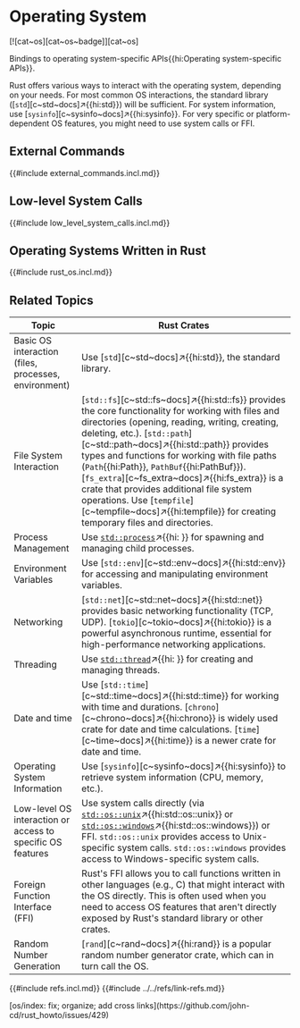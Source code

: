 # Operating System

[![cat~os][cat~os~badge]][cat~os]

Bindings to operating system-specific APIs{{hi:Operating system-specific APIs}}.

Rust offers various ways to interact with the operating system, depending on your needs. For most common OS interactions, the standard library ([`std`][c~std~docs]↗{{hi:std}}) will be sufficient. For system information, use [`sysinfo`][c~sysinfo~docs]↗{{hi:sysinfo}}. For very specific or platform-dependent OS features, you might need to use system calls or FFI.

## External Commands

{{#include external_commands.incl.md}}

## Low-level System Calls

{{#include low_level_system_calls.incl.md}}

## Operating Systems Written in Rust

{{#include rust_os.incl.md}}

## Related Topics

| Topic | Rust Crates |
|---|---|
| Basic OS interaction (files, processes, environment) | Use [`std`][c~std~docs]↗{{hi:std}}, the standard library. |
| File System Interaction | [`std::fs`][c~std::fs~docs]↗{{hi:std::fs}} provides the core functionality for working with files and directories (opening, reading, writing, creating, deleting, etc.). [`std::path`][c~std::path~docs]↗{{hi:std::path}} provides types and functions for working with file paths (`Path`{{hi:Path}}, `PathBuf`{{hi:PathBuf}}). [`fs_extra`][c~fs_extra~docs]↗{{hi:fs_extra}} is a crate that provides additional file system operations. Use [`tempfile`][c~tempfile~docs]↗{{hi:tempfile}} for creating temporary files and directories. |
| Process Management | Use [`std::process`]( )↗{{hi: }} for spawning and managing child processes. |
| Environment Variables | Use [`std::env`][c~std::env~docs]↗{{hi:std::env}} for accessing and manipulating environment variables. |
| Networking | [`std::net`][c~std::net~docs]↗{{hi:std::net}} provides basic networking functionality (TCP, UDP). [`tokio`][c~tokio~docs]↗{{hi:tokio}} is a powerful asynchronous runtime, essential for high-performance networking applications. |
| Threading | Use [`std::thread`]( )↗{{hi: }} for creating and managing threads. |
| Date and time | Use [`std::time`][c~std::time~docs]↗{{hi:std::time}} for working with time and durations. [`chrono`][c~chrono~docs]↗{{hi:chrono}} is widely used crate for date and time calculations. [`time`][c~time~docs]↗{{hi:time}} is a newer crate for date and time. |
| Operating System Information | Use [`sysinfo`][c~sysinfo~docs]↗{{hi:sysinfo}} to retrieve system information (CPU, memory, etc.). |
| Low-level OS interaction or access to specific OS features | Use system calls directly (via [`std::os::unix`](https://doc.rust-lang.org/std/os/unix)↗{{hi:std::os::unix}} or [`std::os::windows`](https://doc.rust-lang.org/std/os/windows)↗{{hi:std::os::windows}}) or FFI. `std::os::unix` provides access to Unix-specific system calls. `std::os::windows` provides access to Windows-specific system calls. |
| Foreign Function Interface (FFI) | Rust's FFI allows you to call functions written in other languages (e.g., C) that might interact with the OS directly. This is often used when you need to access OS features that aren't directly exposed by Rust's standard library or other crates. |
| Random Number Generation | [`rand`][c~rand~docs]↗{{hi:rand}} is a popular random number generator crate, which can in turn call the OS. |

{{#include refs.incl.md}}
{{#include ../../refs/link-refs.md}}

<div class="hidden">
[os/index: fix; organize; add cross links](https://github.com/john-cd/rust_howto/issues/429)
</div>
